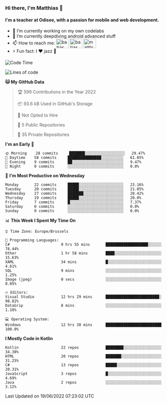 ### Hi there, I'm Matthias 👋

#### I'm a teacher at Odisee, with a passion for mobile and web development.

- 🔭 I’m currently working on my own codelabs
- 🌱 I’m currently deepdiving android advanced stuff
- 📫 How to reach me: <a href="https://dev.to/batjas" target="_blank"><img align="center" src="https://raw.githubusercontent.com/rahuldkjain/github-profile-readme-generator/master/src/images/icons/Social/devto.svg" alt="batjas" height="30" width="40" /></a>
<a href="https://twitter.com/batjas" target="_blank"><img align="center" src="https://raw.githubusercontent.com/rahuldkjain/github-profile-readme-generator/master/src/images/icons/Social/twitter.svg" alt="batjas" height="30" width="40" /></a>
<a href="https://linkedin.com/in/matthiasdruwé" target="_blank"><img align="center" src="https://raw.githubusercontent.com/rahuldkjain/github-profile-readme-generator/master/src/images/icons/Social/linked-in-alt.svg" alt="matthiasdruwé" height="30" width="40" /></a>
- ⚡ Fun fact: I ❤ jazz 🎷


<!--START_SECTION:waka-->
![Code Time](http://img.shields.io/badge/Code%20Time-336%20hrs%2019%20mins-blue)

![Lines of code](https://img.shields.io/badge/From%20Hello%20World%20I%27ve%20Written-223%20Thousand%20lines%20of%20code-blue)

**🐱 My GitHub Data** 

> 🏆 599 Contributions in the Year 2022
 > 
> 📦 93.6 kB Used in GitHub's Storage 
 > 
> 🚫 Not Opted to Hire
 > 
> 📜 5 Public Repositories 
 > 
> 🔑 35 Private Repositories  
 > 
**I'm an Early 🐤** 

```text
🌞 Morning    28 commits     ███████░░░░░░░░░░░░░░░░░░   29.47% 
🌆 Daytime    58 commits     ███████████████░░░░░░░░░░   61.05% 
🌃 Evening    9 commits      ██░░░░░░░░░░░░░░░░░░░░░░░   9.47% 
🌙 Night      0 commits      ░░░░░░░░░░░░░░░░░░░░░░░░░   0.0%

```
📅 **I'm Most Productive on Wednesday** 

```text
Monday       22 commits     █████░░░░░░░░░░░░░░░░░░░░   23.16% 
Tuesday      20 commits     █████░░░░░░░░░░░░░░░░░░░░   21.05% 
Wednesday    27 commits     ███████░░░░░░░░░░░░░░░░░░   28.42% 
Thursday     19 commits     █████░░░░░░░░░░░░░░░░░░░░   20.0% 
Friday       7 commits      █░░░░░░░░░░░░░░░░░░░░░░░░   7.37% 
Saturday     0 commits      ░░░░░░░░░░░░░░░░░░░░░░░░░   0.0% 
Sunday       0 commits      ░░░░░░░░░░░░░░░░░░░░░░░░░   0.0%

```


📊 **This Week I Spent My Time On** 

```text
⌚︎ Time Zone: Europe/Brussels

💬 Programming Languages: 
C#                       9 hrs 55 mins       ███████████████████░░░░░░   78.44% 
Other                    1 hr 58 mins        ████░░░░░░░░░░░░░░░░░░░░░   15.63% 
XAML                     34 mins             █░░░░░░░░░░░░░░░░░░░░░░░░   4.61% 
SQL                      9 mins              ░░░░░░░░░░░░░░░░░░░░░░░░░   1.25% 
Image (jpeg)             0 secs              ░░░░░░░░░░░░░░░░░░░░░░░░░   0.05%

🔥 Editors: 
Visual Studio            12 hrs 29 mins      ████████████████████████░   98.82% 
DataGrip                 8 mins              ░░░░░░░░░░░░░░░░░░░░░░░░░   1.18%

💻 Operating System: 
Windows                  12 hrs 38 mins      █████████████████████████   100.0%

```

**I Mostly Code in Kotlin** 

```text
Kotlin                   22 repos            ████████░░░░░░░░░░░░░░░░░   34.38% 
HTML                     20 repos            ███████░░░░░░░░░░░░░░░░░░   31.25% 
C#                       13 repos            █████░░░░░░░░░░░░░░░░░░░░   20.31% 
JavaScript               3 repos             █░░░░░░░░░░░░░░░░░░░░░░░░   4.69% 
Java                     2 repos             ░░░░░░░░░░░░░░░░░░░░░░░░░   3.12%

```



 Last Updated on 19/06/2022 07:23:02 UTC
<!--END_SECTION:waka-->
